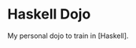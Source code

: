 Haskell Dojo
============

My personal dojo to train in [Haskell].




[Haskel]: https://haskell.org
